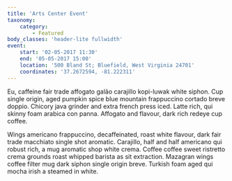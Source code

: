 ```yaml
---
title: 'Arts Center Event'
taxonomy:
    category:
        - Featured
body_classes: 'header-lite fullwidth'
event:
    start: '02-05-2017 11:30'
    end: '05-05-2017 15:00'
    location: '500 Bland St; Bluefield, West Virginia 24701'
    coordinates: '37.2672594, -81.222311'
---
```


Eu, caffeine fair trade affogato galão carajillo kopi-luwak white siphon. Cup single origin, aged pumpkin spice blue mountain frappuccino cortado breve doppio. Chicory java grinder and extra french press iced. Latte rich, qui skinny foam arabica con panna. Affogato and flavour, dark rich redeye cup coffee.

Wings americano frappuccino, decaffeinated, roast white flavour, dark fair trade macchiato single shot aromatic. Carajillo, half and half americano qui robust rich, a mug aromatic shop white crema. Coffee coffee sweet ristretto crema grounds roast whipped barista as sit extraction. Mazagran wings coffee filter mug dark siphon single origin breve. Turkish foam aged qui mocha irish a steamed in white.


